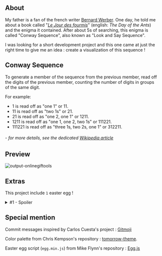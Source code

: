 ## About
My father is a fan of the french writer [Bernard Werber](https://en.wikipedia.org/wiki/Bernard_Werber). One day, he told me about a book called "[*Le Jour des fourmis*](https://en.wikipedia.org/wiki/Le_Jour_des_fourmis)" (english: *The Day of the Ants*)  and the enigma it contained. After about 5s of searching, this enigma is called "Conway Sequence", also known as "Look and Say Sequence".

I was looking for a short development project and this one came at just the right time to give me an idea : create a visualization of this sequence !

## Conway Sequence
To generate a member of the sequence from the previous member, read off the digits of the previous member, counting the number of digits in groups of the same digit.

For example:
* 1 is read off as "one 1" or 11.
* 11 is read off as "two 1s" or 21.
* 21 is read off as "one 2, one 1" or 1211.
* 1211 is read off as "one 1, one 2, two 1s" or 111221.
* 111221 is read off as "three 1s, two 2s, one 1" or 312211.
###### \- *for more details, see the dedicated [Wikipedia article](https://en.wikipedia.org/wiki/Look-and-say_sequence)*

## Preview

![output-onlinegiftools](https://github.com/VydrOz/conway-sequence/assets/61025448/32cacc34-73b5-488a-a48a-5bf65752b169)

## Extras

This project include `1` easter egg  !

<details>
<summary>#1 - Spoiler</summary>

> If you type "bernardwerber" (*Bernard Werber*), all the digits turn into ants. 
> This refers to his book *Le Jour des **fourmis***".
>
> ![image](https://github.com/VydrOz/conway-sequence/assets/61025448/849048a3-c6dc-44ba-9a28-7eed5275182f)

</details>

## Special mention

Commit messages inspired by Carlos Cuesta's project : [Gitmoji](https://gitmoji.dev)

Color palette from Chris Kempson's repository : [tomorrow-theme](https://github.com/chriskempson/tomorrow-theme).

Easter egg script (`egg.min.js`) from Mike Flynn's repository : [Egg.js](https://github.com/mikeflynn/egg.js)